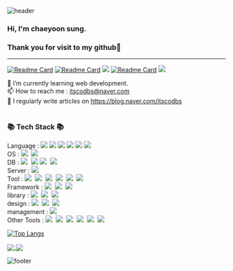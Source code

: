 ![header](https://capsule-render.vercel.app/api?type=wave&color=auto&height=300&section=header&text=itscodbs%20github&fontSize=90)

### Hi, I'm chaeyoon sung.
### Thank you for visit to my github🤍
---
[![Readme Card](https://raw.githubusercontent.com/itscodbs/itcodbs/master/profile-summary-card-output/solarized/0-profile-details.svg)](https://github.com/itscodbs/github-profile-summary-cards)
[![Readme Card](https://raw.githubusercontent.com/itscodbs/itscodbs/master/profile-summary-card-output/solarized/1-repos-per-language.svg)](https://github.com/itscodbs/github-profile-summary-cards) [![](https://raw.githubusercontent.com/itscodbs/itscodbs/master/profile-summary-card-output/solarized/2-most-commit-language.svg)](https://github.com/itscodbs/github-profile-summary-cards)
[![Readme Card](https://raw.githubusercontent.com/itscodbs/itscodbs/master/profile-summary-card-output/solarized/3-stats.svg)](https://github.com/itscodbs/github-profile-summary-cards) [![](https://raw.githubusercontent.com/itscodbs/itscodbs/master/profile-summary-card-output/solarized/4-productive-time.svg)](https://github.com/itscodbs/github-profile-summary-cards)

🌱 I’m currently learning web development. <br>
📫 How to reach me : itscodbs@naver.com <br>
📝 I regularly write articles on https://blog.naver.com/itscodbs <br><br>

<h3>📚 Tech Stack 📚</h3>
<p>
  Language :
  <img src="https://img.shields.io/badge/Java-007396?style=flat-square&logo=Java&logoColor=white"/>  
  <img src="https://img.shields.io/badge/Python-3766AB?style=flat-square&logo=Python&logoColor=white"/>  
  <img src="https://img.shields.io/badge/Mysql-4479A1?style=flat-square&logo=MySql&logoColor=white"/>
  <img src="https://img.shields.io/badge/Mssql-CC2927?style=flat-square&logo=MicrosoftSQLServer&logoColor=white"/>
  <img src="https://img.shields.io/badge/JavaScript-F7DF1E?style=flat-square&logo=JavaScript&logoColor=white"/>
  <img src="https://img.shields.io/badge/PHP-777BB4?style=flat-square&logo=PHP&logoColor=white"/>
  <br> 
  OS :
  <img src="https://img.shields.io/badge/Windows-0078D6?style=flat-square&logo=Windows&logoColor=white"/></a>&nbsp
  <img src="https://img.shields.io/badge/macOS-000000?style=flat-square&logo=macOS&logoColor=white"/></a>&nbsp
  <br>
  DB :
  <img src="https://img.shields.io/badge/Oracle-F80000?style=flat-square&logo=Oracle&logoColor=white"/></a>&nbsp
  <img src="https://img.shields.io/badge/Mysql-4479A1?style=flat-square&logo=MySql&logoColor=white"/>
  <img src="https://img.shields.io/badge/MSSQLServer-CC2927?style=flat-square&logo=Microsoft SQL Server&logoColor=white"/></a>&nbsp 
  <img src="https://img.shields.io/badge/MariaDB-003545?style=flat-square&logo=MariaDB&logoColor=white"/></a>&nbsp
  <br>
  Server :  
  <img src="https://img.shields.io/badge/ApacheTomcat-F8DC75?style=flat-square&logo=ApacheTomcat&logoColor=white"/></a>&nbsp 
  <br>
  Tool :
  <img src="https://img.shields.io/badge/VSCode-007ACC?style=flat-square&logo=Visual Studio Code&logoColor=white"/></a>&nbsp
  <img src="https://img.shields.io/badge/Eclipse-2C2255?style=flat-square&logo=Eclipse IDE&logoColor=white"/></a>&nbsp
  <img src="https://img.shields.io/badge/Postman-FF6C37?style=flat-square&logo=Postman&logoColor=white"/></a>&nbsp
  <img src="https://img.shields.io/badge/SQLite-003B57?style=flat-square&logo=SQLite&logoColor=white"/></a>&nbsp
  <img src="https://img.shields.io/badge/VirtualBox-183A61?style=flat-square&logo=VirtualBox&logoColor=white"/></a>&nbsp
  <img src="https://img.shields.io/badge/Notepad++-90E59A?style=flat-square&logo=Notepad++E&logoColor=white"/></a>&nbsp
  <br>
  Framework :
  <img src="https://img.shields.io/badge/Spring-6DB33F?style=flat-square&logo=Spring&logoColor=white"/></a>&nbsp
  <img src="https://img.shields.io/badge/SpringBoot-6DB33F?style=flat-square&logo=SpringBoot&logoColor=white"/></a>&nbsp
  <img src="https://img.shields.io/badge/SpringSecurity-6DB33F?style=flat-square&logo=SpringSecurity&logoColor=white"/></a>&nbsp
  <br> 
  library :
  <img src="https://img.shields.io/badge/MAVEN-C71A36?style=flat-square&logo=Apache Maven&logoColor=white"/></a>&nbsp
  <img src="https://img.shields.io/badge/JSON-000000?style=flat-square&logo=JSON&logoColor=white"/></a>&nbsp
  <img src="https://img.shields.io/badge/JQuery-0769AD?style=flat-square&logo=jQuery&logoColor=white"/></a>&nbsp
  <br> 
  design :
  <img src="https://img.shields.io/badge/Bootstrap-7952B3?style=flat-square&logo=Bootstrap&logoColor=white"/></a>&nbsp
  <img src="https://img.shields.io/badge/HTML5-E34F26?style=flat-square&logo=HTML5&logoColor=white"/></a>&nbsp
  <img src="https://img.shields.io/badge/CSS3-1572B6?style=flat-square&logo=CSS3&logoColor=white"/></a>&nbsp
  <br> 
  management :
  <img src="https://img.shields.io/badge/GitHub-181717?style=flat-square&logo=GitHub&logoColor=white"/></a>&nbsp
  <br>
  Other Tools :
  <img src="https://img.shields.io/badge/MSOffice-D83B01?style=flat-square&logo=Microsoft Office&logoColor=white"/></a>&nbsp
  <img src="https://img.shields.io/badge/PowerPoint-B7472A?style=flat-square&logo=Microsoft PowerPoint&logoColor=white"/></a>&nbsp
  <img src="https://img.shields.io/badge/Excel-217346?style=flat-square&logo=Microsoft Excel&logoColor=white"/></a>&nbsp
  <img src="https://img.shields.io/badge/Word-2B579A?style=flat-square&logo=Microsoft Word&logoColor=white"/></a>&nbsp
  <img src="https://img.shields.io/badge/OneNote-7719AA?style=flat-square&logo=Microsoft OneNote&logoColor=white"/></a>&nbsp
  <img src="https://img.shields.io/badge/Evernote-00A82D?style=flat-square&logo=Evernote&logoColor=white"/></a>&nbsp
</p>


[![Top Langs](https://github-readme-stats.vercel.app/api/top-langs/?username=itscodbs&layout=compact)](https://github.com/itscodbs)
<!-- 
[![Readme Card](https://github-readme-stats.vercel.app/api/pin/?username=itscodbs&repo=blog)](https://github.com/itscodbs/github-readme-stats)

[![Readme Card](https://github-readme-stats.vercel.app/api/pin/?username=itscodbs&repo=python)](https://github.com/itscodbs/github-readme-stats)
 -->
<a href="https://github.com/itscodbs/blog">
  <img align="center" src="https://github-readme-stats.vercel.app/api/pin/?username=itscodbs&repo=blog" />
</a>
<a href="https://github.com/itsocbds/python">
  <img align="center" src="https://github-readme-stats.vercel.app/api/pin/?username=itscodbs&repo=python" />
</a>

![footer](https://capsule-render.vercel.app/api?section=footer&type=waving&color=0:614385,100:516395)
